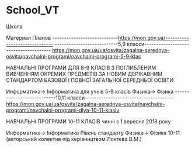 # School_VT
Школа

Материал Планов
----------------------------https://mon.gov.ua/------------------------------
---------------------------5,9 класси--------------------------------------
https://mon.gov.ua/ua/osvita/zagalna-serednya-osvita/navchalni-programi/navchalni-programi-5-9-klas

НАВЧАЛЬНІ ПРОГРАМИ ДЛЯ 8-9 КЛАСІВ З ПОГЛИБЛЕНИМ 
ВИВЧЕННЯМ ОКРЕМИХ ПРЕДМЕТІВ ЗА НОВИМ ДЕРЖАВНИМ СТАНДАРТОМ БАЗОВОЇ І ПОВНОЇ ЗАГАЛЬНОЇ СЕРЕДНЬОЇ ОСВІТИ

Информатика-> Інформатика для учнів 5-9 класів
Физика-> Фізика
---------------------------10,11 класси--------------------------------------
https://mon.gov.ua/ua/osvita/zagalna-serednya-osvita/navchalni-programi/navchalni-programi-dlya-10-11-klasiv

НАВЧАЛЬНІ ПРОГРАМИ 10-11 КЛАСІВ
чинні з 1 вересня 2018 року

Информатика-> Інформатика Рівень стандарту
Физика-> Фізика 10-11 (авторський колектив під керівництвом Локтєва В.М.)


